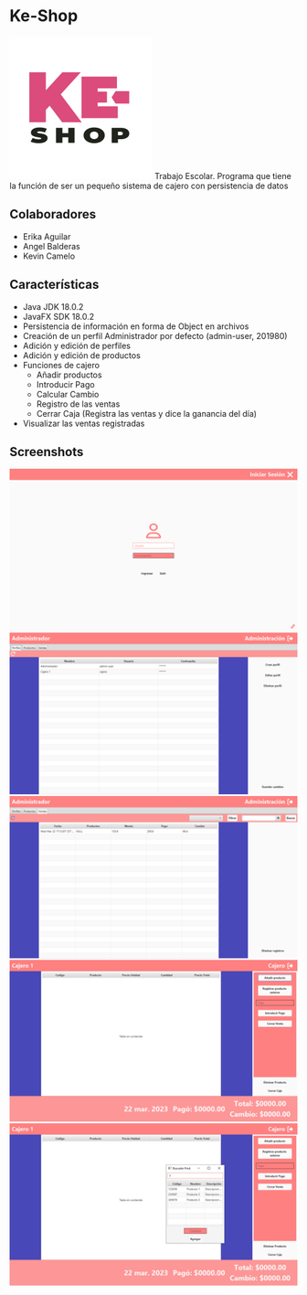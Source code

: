 # Ke-Shop
<img src="https://github.com/a-bals21/Ke-Shop/blob/main/Ke-Shop/assets/images/Ke-Shop_Logo.png" width="250px" alt="Icon">
Trabajo Escolar. Programa que tiene la función de ser un pequeño sistema de cajero con persistencia de datos

## Colaboradores
* Erika Aguilar
* Angel Balderas
* Kevin Camelo

## Características
* Java JDK 18.0.2
* JavaFX SDK 18.0.2
* Persistencia de información en forma de Object en archivos
* Creación de un perfil Administrador por defecto (admin-user, 201980)
* Adición y edición de perfiles
* Adición y edición de productos
* Funciones de cajero
  * Añadir productos
  * Introducir Pago
  * Calcular Cambio
  * Registro de las ventas
  * Cerrar Caja (Registra las ventas y dice la ganancia del día)
* Visualizar las ventas registradas

## Screenshots
![sc1](https://github.com/a-bals21/Ke-Shop/blob/main/screenshots/Screenshot_13.png)
![sc2](https://github.com/a-bals21/Ke-Shop/blob/main/screenshots/Screenshot_9.png)
![sc3](https://github.com/a-bals21/Ke-Shop/blob/main/screenshots/Screenshot_10.png)
![sc4](https://github.com/a-bals21/Ke-Shop/blob/main/screenshots/Screenshot_11.png)
![sc5](https://github.com/a-bals21/Ke-Shop/blob/main/screenshots/Screenshot_12.png)
